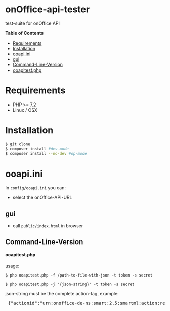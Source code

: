 # onOffice-api-tester
test-suite for onOffice API

**Table of Contents**
* [Requirements](#requirements)
* [Installation](#installation)
* [ooapi.ini](#ooapiini)
* [gui](#gui)
* [Command-Line-Version](#Command-Line-Version)
* [ooapitest.php](#ooapitestphp)

# Requirements
* PHP >= 7.2
* Linux / OSX

# Installation
```bash
$ git clone
$ composer install #dev-mode
$ composer install --no-dev #op-mode
```

# ooapi.ini
In `config/ooapi.ini` you can:
* select the onOffice-API-URL

## gui
* call `public/index.html` in browser

## Command-Line-Version

#### ooapitest.php
usage: 

`$ php ooapitest.php -f /path-to-file-with-json -t token -s secret`

`$ php ooapitest.php -j '{json-string}' -t token -s secret`

json-string must be the complete action-tag, example: 
<pre> {"actionid":"urn:onoffice-de-ns:smart:2.5:smartml:action:read","resourceid":"resource-id","resourcetype":"estate","identifier":"","timestamp":1589567897,"hmac":"88462bce11c5c47fb738dba64a36ba00","parameters":{"data":["Id", "kaufpreis", "lage"]}}</pre>